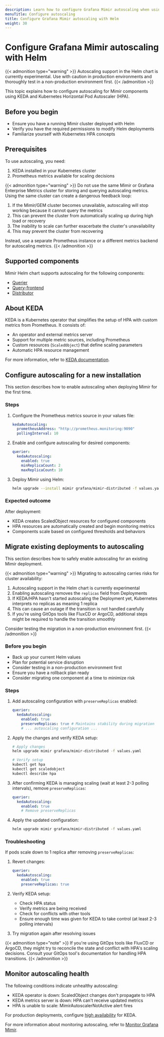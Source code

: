 ```yaml
---
description: Learn how to configure Grafana Mimir autoscaling when using Helm.
menuTitle: Configure autoscaling
title: Configure Grafana Mimir autoscaling with Helm
weight: 30
---
```


# Configure Grafana Mimir autoscaling with Helm

{{< admonition type="warning" >}}
Autoscaling support in the Helm chart is currently experimental. Use with caution in production environments and thoroughly test in a non-production environment first.
{{< /admonition >}}

This topic explains how to configure autoscaling for Mimir components using KEDA and Kubernetes Horizontal Pod Autoscaler (HPA).

## Before you begin

- Ensure you have a running Mimir cluster deployed with Helm
- Verify you have the required permissions to modify Helm deployments
- Familiarize yourself with Kubernetes HPA concepts

## Prerequisites

To use autoscaling, you need:

1. KEDA installed in your Kubernetes cluster
2. Prometheus metrics available for scaling decisions

{{< admonition type="warning" >}}
Do not use the same Mimir or Grafana Enterprise Metrics cluster for storing and querying autoscaling metrics. Using the same cluster can create a dangerous feedback loop:

1. If the Mimir/GEM cluster becomes unavailable, autoscaling will stop working because it cannot query the metrics
2. This can prevent the cluster from automatically scaling up during high load or recovery
3. The inability to scale can further exacerbate the cluster's unavailability
4. This may prevent the cluster from recovering

Instead, use a separate Prometheus instance or a different metrics backend for autoscaling metrics.
{{< /admonition >}}

## Supported components

Mimir Helm chart supports autoscaling for the following components:

- [Querier](https://grafana.com/docs/mimir/<MIMIR_VERSION>/references/architecture/components/querier/)
- [Query-frontend](https://grafana.com/docs/mimir/<MIMIR_VERSION>/references/architecture/components/query-frontend/)
- [Distributor](https://grafana.com/docs/mimir/<MIMIR_VERSION>/references/architecture/components/distributor/)

## About KEDA

KEDA is a Kubernetes operator that simplifies the setup of HPA with custom metrics from Prometheus. It consists of:

- An operator and external metrics server
- Support for multiple metric sources, including Prometheus
- Custom resources (`ScaledObject`) that define scaling parameters
- Automatic HPA resource management

For more information, refer to [KEDA documentation](https://keda.sh).

## Configure autoscaling for a new installation

This section describes how to enable autoscaling when deploying Mimir for the first time.

### Steps

1. Configure the Prometheus metrics source in your values file:

   ```yaml
   kedaAutoscaling:
     prometheusAddress: "http://prometheus.monitoring:9090"
     pollingInterval: 10
   ```

2. Enable and configure autoscaling for desired components:

   ```yaml
   querier:
     kedaAutoscaling:
       enabled: true
       minReplicaCount: 2
       maxReplicaCount: 10
   ```

3. Deploy Mimir using Helm:
   ```bash
   helm upgrade --install mimir grafana/mimir-distributed -f values.yaml
   ```

### Expected outcome

After deployment:

- KEDA creates ScaledObject resources for configured components
- HPA resources are automatically created and begin monitoring metrics
- Components scale based on configured thresholds and behaviors

## Migrate existing deployments to autoscaling

This section describes how to safely enable autoscaling for an existing Mimir deployment.

{{< admonition type="warning" >}}
Migrating to autoscaling carries risks for cluster availability:

1. Autoscaling support in the Helm chart is currently experimental
2. Enabling autoscaling removes the `replicas` field from Deployments
3. If KEDA/HPA hasn't started autoscaling the Deployment yet, Kubernetes interprets no replicas as meaning 1 replica
4. This can cause an outage if the transition is not handled carefully
5. If you're using GitOps tools like FluxCD or ArgoCD, additional steps might be required to handle the transition smoothly

Consider testing the migration in a non-production environment first.
{{< /admonition >}}

### Before you begin

- Back up your current Helm values
- Plan for potential service disruption
- Consider testing in a non-production environment first
- Ensure you have a rollback plan ready
- Consider migrating one component at a time to minimize risk

### Steps

1. Add autoscaling configuration with `preserveReplicas` enabled:

   ```yaml
   querier:
     kedaAutoscaling:
       enabled: true
       preserveReplicas: true # Maintains stability during migration
       # ... autoscaling configuration ...
   ```

2. Apply the changes and verify KEDA setup:

   ```bash
   # Apply changes
   helm upgrade mimir grafana/mimir-distributed -f values.yaml

   # Verify setup
   kubectl get hpa
   kubectl get scaledobject
   kubectl describe hpa
   ```

3. After confirming KEDA is managing scaling (wait at least 2-3 polling intervals), remove `preserveReplicas`:

   ```yaml
   querier:
     kedaAutoscaling:
       enabled: true
       # Remove preserveReplicas
   ```

4. Apply the updated configuration:
   ```bash
   helm upgrade mimir grafana/mimir-distributed -f values.yaml
   ```

### Troubleshooting

If pods scale down to 1 replica after removing `preserveReplicas`:

1. Revert changes:

   ```yaml
   querier:
     kedaAutoscaling:
       enabled: true
       preserveReplicas: true
   ```

2. Verify KEDA setup:

   - Check HPA status
   - Verify metrics are being received
   - Check for conflicts with other tools
   - Ensure enough time was given for KEDA to take control (at least 2-3 polling intervals)

3. Try migration again after resolving issues

{{< admonition type="note" >}}
If you're using GitOps tools like FluxCD or ArgoCD, they might try to reconcile the state and conflict with HPA's scaling decisions. Consult your GitOps tool's documentation for handling HPA transitions.
{{< /admonition >}}

## Monitor autoscaling health

The following conditions indicate unhealthy autoscaling:

- KEDA operator is down: ScaledObject changes don't propagate to HPA
- KEDA metrics server is down: HPA can't receive updated metrics
- HPA is unable to scale: MimirAutoscalerNotActive alert fires

For production deployments, configure [high availability](https://keda.sh/docs/latest/operate/cluster/#high-availability) for KEDA.

For more information about monitoring autoscaling, refer to [Monitor Grafana Mimir](https://grafana.com/docs/mimir/<MIMIR_VERSION>/manage/monitor-grafana-mimir/).
